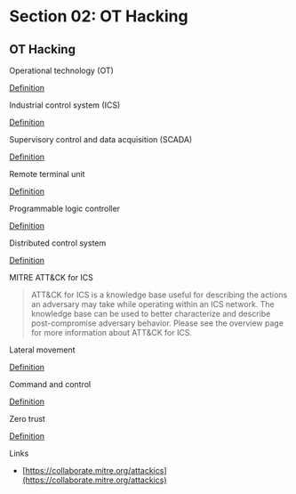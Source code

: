# Section 02: OT Hacking

## OT Hacking
Operational technology (OT)

[Definition](../definitions/definitions_O.md#operational-technology)

Industrial control system (ICS)

[Definition](../definitions/definitions_I.md#industrial-control-system)

Supervisory control and data acquisition (SCADA)

[Definition](../definitions/definitions_S.md#supervisory-control-and-data-acquisition)

Remote terminal unit

[Definition](../definitions/definitions_R.md#remote-terminal-unit)

Programmable logic controller

[Definition](../definitions/definitions_P.md#programmable-logic-controller)

Distributed control system

[Definition](../definitions/definitions_D.md#distributed-control-system)

MITRE ATT&CK for ICS
> ATT&CK for ICS is a knowledge base useful for describing the actions an adversary may take while operating within an ICS network.
> The knowledge base can be used to better characterize and describe post-compromise adversary behavior.
> Please see the overview page for more information about ATT&CK for ICS.

Lateral movement

[Definition](../definitions/definitions_L.md#lateral-movement)

Command and control

[Definition](../definitions/definitions_C.md#command-and-control)

Zero trust

[Definition](../definitions/definitions_Z.md#zero-trust)

Links
- [https://collaborate.mitre.org/attackics](https://collaborate.mitre.org/attackics)
